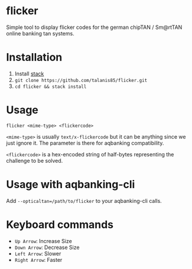 flicker
=======

Simple tool to display flicker codes for the german chipTAN / Sm@rtTAN
online banking tan systems.

Installation
============

1. Install [stack](https://haskellstack.org)
2. `git clone https://github.com/talanis85/flicker.git`
3. `cd flicker && stack install`

Usage
=====

  `flicker <mime-type> <flickercode>`

`<mime-type>` is usually `text/x-flickercode` but it can be anything
since we just ignore it. The parameter is there for aqbanking compatibility.

`<flickercode>` is a hex-encoded string of half-bytes representing the
challenge to be solved.

Usage with aqbanking-cli
========================

Add `--opticaltan=/path/to/flicker` to your aqbanking-cli calls.

Keyboard commands
=================

* `Up Arrow`: Increase Size
* `Down Arrow`: Decrease Size
* `Left Arrow`: Slower
* `Right Arrow`: Faster
